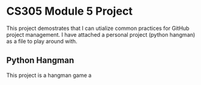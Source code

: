 # CS305 Module 5 Project
This project demostrates that I can utialize common practices for GitHub project management. I have attached a personal
project (python hangman) as a file to play around with.

## Python Hangman
This project is a hangman game a

